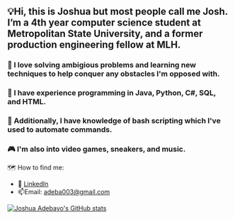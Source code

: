 ## 💡Hi, this is Joshua but most people call me Josh. I’m a 4th year computer science student at Metropolitan State University, and a former production engineering fellow at MLH.
### 🧠 I love solving ambigious problems and learning new techniques to help conquer any obstacles I'm opposed with.
### 🐍 I have experience programming in Java, Python, C#, SQL, and HTML. 
### 📔 Additionally, I have knowledge of bash scripting which I've used to automate commands.
### 🎮 I'm also into video games, sneakers, and music.
🗺️ How to find me: 

 - :office: [LinkedIn](https://www.linkedin.com/in/joshua-adebayo-/)
 - 📫Email: adeba003@gmail.com



[![Joshua Adebayo's GitHub stats](https://github-readme-stats.vercel.app/api?username=Epicskylegend&count_private=true&show_icons=true&theme=tokyonight&hide_rank=false)](https://github.com/anuraghazra/github-readme-stats)

